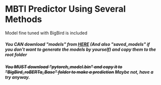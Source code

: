 # MBTI Predictor Using Several Methods
Model fine tuned with BigBird is included

##### You CAN download "models" from [HERE](https://drive.google.com/drive/folders/1JvXOZl-g4ANgmWRi7rt36wtTMNQVmcij?usp=sharing) (And also "saved_models" if you don't want to generate the models by yourself) and copy them to the root folder
##### ~~You MUST download "pytorch_model.bin" and copy it to "BigBird_roBERTa_Base" folder to make a prediction~~ Maybe not, have a try anyway.
